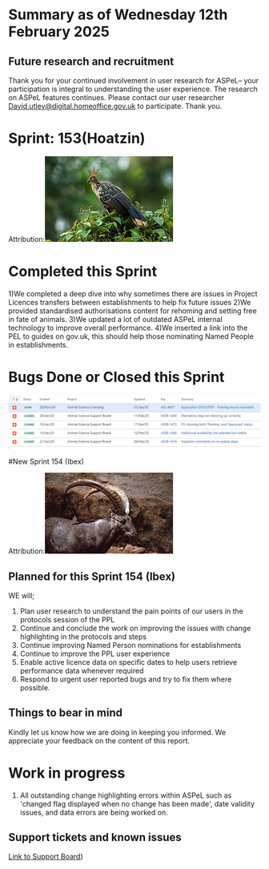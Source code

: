 # Summary as of Wednesday 12th February 2025



## Future research and recruitment 

Thank you for your continued involvement in user research for ASPeL– your participation is integral to understanding the user experience. The research on ASPeL features continues. Please contact our user researcher David.utley@digital.homeoffice.gov.uk to participate. Thank you.  
 
# Sprint: 153(Hoatzin)









Attribution:![Francesco Veronesi from Italy, CC BY-SA 2.0 <https://creativecommons.org/licenses/by-sa/2.0>, via Wikimedia Commons](graphs/Hoatzin_160125.jpg)


# Completed this Sprint
1)We completed a deep dive into why sometimes there are issues in Project Licences transfers between establishments to help fix future issues
2)We provided standardised authorisations content for rehoming and setting free in fate of animals.
3)We updated a lot of outdated ASPeL internal technology to improve overall performance.
4)We inserted a link into the PEL to guides on gov.uk, this should help those nominating Named People in establishments.





# Bugs Done or Closed this Sprint
![bugs fixed 12022025](graphs/Bugs120225.JPG)


 














#New Sprint 154 (Ibex)














Attribution:![T.Voekler, CC BY-SA 3.0 <https://creativecommons.org/licenses/by-sa/3.0>, via Wikimedia Commons](graphs/Ibex.jpg)




## Planned for this Sprint 154 (Ibex)
WE will;
1) Plan user research to understand the pain points of our users in the protocols session of the PPL
2) Continue and conclude the work on improving the issues with change highlighting in the protocols and steps  
3) Continue improving Named Person nominations for establishments
5) Continue to improve the PPL user experience
6) Enable active licence data on specific dates to help users retrieve performance data whenever required
7) Respond to urgent user reported bugs and try to fix them where possible.
   
   

   

## Things to bear in mind
Kindly let us know how we are doing in keeping you informed. We appreciate your feedback on the content of this report. 


# Work in progress
1) All outstanding change highlighting errors within ASPeL such as 'changed flag displayed when no change has been made', date validity issues, and data errors are being worked on. 
  

   
 
   
## Support tickets and known issues
[Link to Support Board](https://collaboration.homeoffice.gov.uk/jira/secure/RapidBoard.jspa?rapidView=1717))





  



